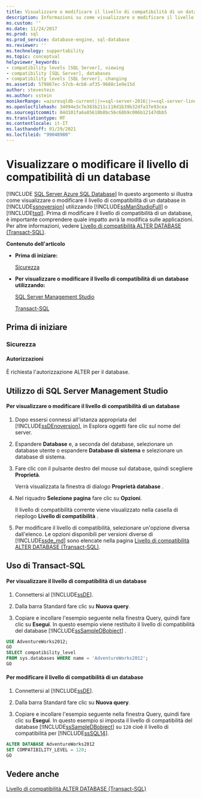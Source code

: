 ```yaml
---
title: Visualizzare o modificare il livello di compatibilità di un database | Microsoft Docs
description: Informazioni su come visualizzare o modificare il livello di compatibilità di un database in SQL Server usando SQL Server Management Studio o Transact-SQL.
ms.custom: ''
ms.date: 11/24/2017
ms.prod: sql
ms.prod_service: database-engine, sql-database
ms.reviewer: ''
ms.technology: supportability
ms.topic: conceptual
helpviewer_keywords:
- compatibility levels [SQL Server], viewing
- compatibility [SQL Server], databases
- compatibility levels [SQL Server], changing
ms.assetid: 579867ec-57cb-4cb8-af35-9688c1e9e15d
author: stevestein
ms.author: sstein
monikerRange: =azuresqldb-current||>=sql-server-2016||>=sql-server-linux-2017||=azuresqldb-mi-current
ms.openlocfilehash: 34094e3c7e383b211c118d1b39b32dfa37e93cea
ms.sourcegitcommit: 04d101fa6a85618b8bc56c68b9c006b12147dbb5
ms.translationtype: MT
ms.contentlocale: it-IT
ms.lasthandoff: 01/29/2021
ms.locfileid: "99048980"
---
```

# <a name="view-or-change-the-compatibility-level-of-a-database"></a>Visualizzare o modificare il livello di compatibilità di un database
[!INCLUDE [SQL Server Azure SQL Database](../../includes/applies-to-version/sql-asdb.md)]
  In questo argomento si illustra come visualizzare o modificare il livello di compatibilità di un database in [!INCLUDE[ssnoversion](../../includes/ssnoversion-md.md)] utilizzando [!INCLUDE[ssManStudioFull](../../includes/ssmanstudiofull-md.md)] o [!INCLUDE[tsql](../../includes/tsql-md.md)]. Prima di modificare il livello di compatibilità di un database, è importante comprendere quale impatto avrà la modifica sulle applicazioni. Per altre informazioni, vedere [Livello di compatibilità ALTER DATABASE &#40;Transact-SQL&#41;](../../t-sql/statements/alter-database-transact-sql-compatibility-level.md).  
  
 **Contenuto dell'articolo**  
  
-   **Prima di iniziare:**  
  
     [Sicurezza](#Security)  
  
-   **Per visualizzare o modificare il livello di compatibilità di un database utilizzando:**  
  
     [SQL Server Management Studio](#SSMSProcedure)  
  
     [Transact-SQL](#TsqlProcedure)  
  
##  <a name="before-you-begin"></a><a name="BeforeYouBegin"></a> Prima di iniziare  
  
###  <a name="security"></a><a name="Security"></a> Sicurezza  
  
####  <a name="permissions"></a><a name="Permissions"></a> Autorizzazioni  
 È richiesta l'autorizzazione ALTER per il database.  
  
##  <a name="using-sql-server-management-studio"></a><a name="SSMSProcedure"></a> Utilizzo di SQL Server Management Studio  
  
#### <a name="to-view-or-change-the-compatibility-level-of-a-database"></a>Per visualizzare o modificare il livello di compatibilità di un database  
  
1.  Dopo essersi connessi all'istanza appropriata del [!INCLUDE[ssDEnoversion](../../includes/ssdenoversion-md.md)], in Esplora oggetti fare clic sul nome del server.  
  
2.  Espandere **Database** e, a seconda del database, selezionare un database utente o espandere **Database di sistema** e selezionare un database di sistema.  
  
3.  Fare clic con il pulsante destro del mouse sul database, quindi scegliere **Proprietà**.  
  
     Verrà visualizzata la finestra di dialogo **Proprietà database** .  
  
4.  Nel riquadro **Selezione pagina** fare clic su **Opzioni**.  
  
     Il livello di compatibilità corrente viene visualizzato nella casella di riepilogo **Livello di compatibilità** .  
  
5.  Per modificare il livello di compatibilità, selezionare un'opzione diversa dall'elenco. Le opzioni disponibili per versioni diverse di [!INCLUDE[ssde_md](../../includes/ssde_md.md)] sono elencate nella pagina [Livello di compatibilità ALTER DATABASE (Transact-SQL)](../../t-sql/statements/alter-database-transact-sql-compatibility-level.md#supported-dbcompats).  

##  <a name="using-transact-sql"></a><a name="TsqlProcedure"></a> Uso di Transact-SQL  
  
#### <a name="to-view-the-compatibility-level-of-a-database"></a>Per visualizzare il livello di compatibilità di un database  
  
1.  Connettersi al [!INCLUDE[ssDE](../../includes/ssde-md.md)].  
  
2.  Dalla barra Standard fare clic su **Nuova query**.  
  
3.  Copiare e incollare l'esempio seguente nella finestra Query, quindi fare clic su **Esegui**. In questo esempio viene restituito il livello di compatibilità del database [!INCLUDE[ssSampleDBobject](../../includes/sssampledbobject-md.md)] .  
  
```sql  
USE AdventureWorks2012;  
GO  
SELECT compatibility_level  
FROM sys.databases WHERE name = 'AdventureWorks2012';  
GO  
```  
  
#### <a name="to-change-the-compatibility-level-of-a-database"></a>Per modificare il livello di compatibilità di un database  
  
1.  Connettersi al [!INCLUDE[ssDE](../../includes/ssde-md.md)].  
  
2.  Dalla barra Standard fare clic su **Nuova query**.  
  
3.  Copiare e incollare l'esempio seguente nella finestra Query, quindi fare clic su **Esegui**. In questo esempio si imposta il livello di compatibilità del database [!INCLUDE[ssSampleDBobject](../../includes/sssampledbobject-md.md)] su `120` cioè il livello di compatibilità per [!INCLUDE[ssSQL14](../../includes/sssql14-md.md)].  
  
```sql  
ALTER DATABASE AdventureWorks2012  
SET COMPATIBILITY_LEVEL = 120;  
GO  
```  
  
## <a name="see-also"></a>Vedere anche
 [Livello di compatibilità ALTER DATABASE &#40;Transact-SQL&#41;](../../t-sql/statements/alter-database-transact-sql-compatibility-level.md)
